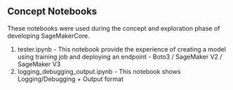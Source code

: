 ## Concept Notebooks

These notebooks were used during the concept and exploration phase of developing SageMakerCore.

1. tester.ipynb - This notebook provide the experience of creating a model using training job and deploying an endpoint - Boto3 / SageMaker V2 / SageMaker V3
2. logging_debugging_output.ipynb - This notebook shows Logging/Debugging + Output format